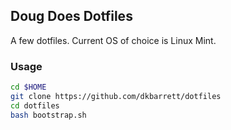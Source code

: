 ## Doug Does Dotfiles

A few dotfiles. Current OS of choice is Linux Mint.

### Usage
```bash
cd $HOME
git clone https://github.com/dkbarrett/dotfiles
cd dotfiles
bash bootstrap.sh
```
